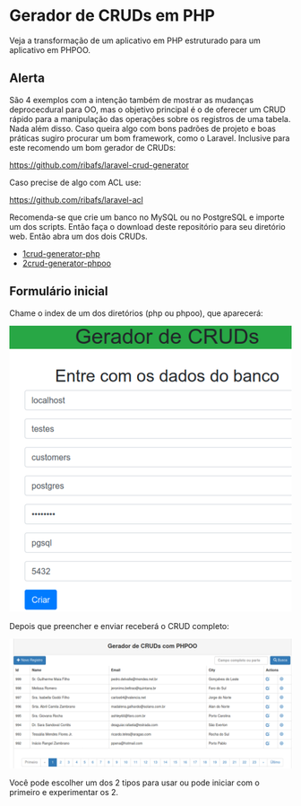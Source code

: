 # Gerador de CRUDs em PHP

Veja a transformação de um aplicativo em PHP estruturado para um aplicativo em PHPOO.

## Alerta
São 4 exemplos com a intenção também de mostrar as mudanças deprocecdural para OO, mas o objetivo principal é o de oferecer um CRUD rápido para a manipulação das operações sobre os registros de uma tabela. Nada além disso. Caso queira algo com bons padrões de projeto e boas práticas sugiro procurar um bom framework, como o Laravel. Inclusive para este recomendo um bom gerador de CRUDs:

https://github.com/ribafs/laravel-crud-generator

Caso precise de algo com ACL use:

https://github.com/ribafs/laravel-acl


Recomenda-se que crie um banco no MySQL ou no PostgreSQL e importe um dos scripts.
Então faça o download deste repositório para seu diretório web. Então abra um dos dois CRUDs.

- [1crud-generator-php](1crud-generator-php)
- [2crud-generator-phpoo](2crud-generator-phpoo)


## Formulário inicial

Chame o index de um dos diretórios (php ou phpoo), que aparecerá:

![](images/form.png)

Depois que preencher e enviar receberá o CRUD completo:

![](images/crud-generator.png)

Você pode escolher um dos 2 tipos para usar ou pode iniciar com o primeiro e experimentar os 2.
